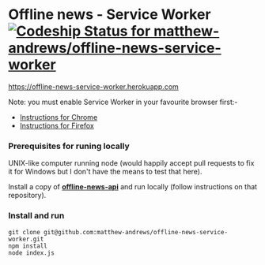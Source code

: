 # Offline news - Service Worker [ ![Codeship Status for matthew-andrews/offline-news-service-worker](https://codeship.io/projects/39c42c40-133e-0132-6986-7e4352749945/status)](https://codeship.io/projects/33293)

https://offline-news-service-worker.herokuapp.com

Note: you must enable Service Worker in your favourite browser first:-

- [Instructions for Chrome](http://serviceworker.io/service-worker-in-chrome-canary.html)
- [Instructions for Firefox](http://serviceworker.io/service-worker-in-firefox-nightly.html)

### Prerequisites for runing locally

UNIX-like computer running node (would happily accept pull requests to fix it for Windows but I don't have the means to test that here).

Install a copy of **[offline-news-api](https://github.com/matthew-andrews/offline-news-api)** and run locally (follow instructions on that repository).

### Install and run

```
git clone git@github.com:matthew-andrews/offline-news-service-worker.git
npm install
node index.js
```
